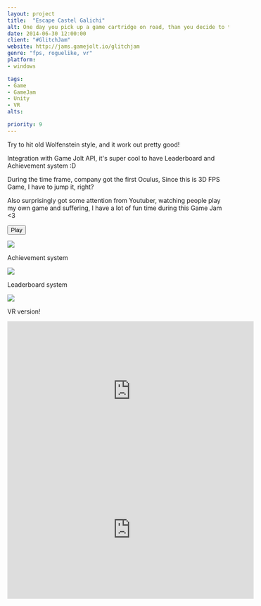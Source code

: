 ```yaml
---
layout: project
title:  "Escape Castel Galichi"
alt: One day you pick up a game cartridge on road, than you decide to try it.
date: 2014-06-30 12:00:00
client: "#GlitchJam"
website: http://jams.gamejolt.io/glitchjam
genre: "fps, roguelike, vr"
platform:
- windows

tags:
- Game
- GameJam
- Unity
- VR
alts:

priority: 9
---
```

Try to hit old Wolfenstein style, and it work out pretty good!

Integration with Game Jolt API, it's super cool to have Leaderboard and Achievement system :D

During the time frame, company got the first Oculus, Since this is 3D FPS Game, I have to jump it, right?

Also surprisingly got some attention from Youtuber, watching people play my own game and suffering, I have a lot of fun time during this Game Jam <3

<a href="http://gamejolt.com/games/escape-castle-galichi/28971" target="_blank"><button type="button" class="btn btn-theme">Play</button></a>

<div class="col-xs-12">
<img src="http://i.imgur.com/9OLR7Ez.jpg">
<p>Achievement system</p>
<img src="http://i.imgur.com/l34OU4h.png">
<p>Leaderboard system</p>
<img src="http://i.imgur.com/AqfxMkS.jpg">
<p>VR version!</p>
</div>

<iframe width="560" height="315" src="https://www.youtube.com/embed/BN16XrQsJ_s?rel=0" frameborder="0" allowfullscreen></iframe>

<iframe width="560" height="315" src="https://www.youtube.com/embed/T0O4WlA9BMc?rel=0" frameborder="0" allowfullscreen></iframe>